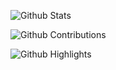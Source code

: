 ![Github Stats](https://greptile-stats.vercel.app/api/widget/dakshgup/stats)

![Github Contributions](https://greptile-stats.vercel.app/api/widget/dakshgup/contributions)

![Github Highlights](https://greptile-stats.vercel.app/api/widget/dakshgup/highlights)
